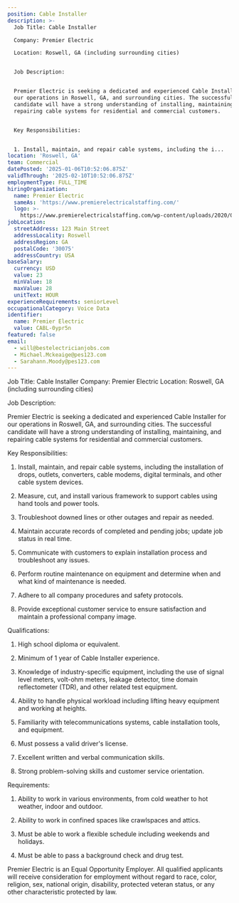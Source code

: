 ```yaml
---
position: Cable Installer
description: >-
  Job Title: Cable Installer

  Company: Premier Electric

  Location: Roswell, GA (including surrounding cities)


  Job Description:


  Premier Electric is seeking a dedicated and experienced Cable Installer for
  our operations in Roswell, GA, and surrounding cities. The successful
  candidate will have a strong understanding of installing, maintaining, and
  repairing cable systems for residential and commercial customers. 


  Key Responsibilities:


  1. Install, maintain, and repair cable systems, including the i...
location: 'Roswell, GA'
team: Commercial
datePosted: '2025-01-06T10:52:06.875Z'
validThrough: '2025-02-10T10:52:06.875Z'
employmentType: FULL_TIME
hiringOrganization:
  name: Premier Electric
  sameAs: 'https://www.premierelectricalstaffing.com/'
  logo: >-
    https://www.premierelectricalstaffing.com/wp-content/uploads/2020/05/Premier-Electrical-Staffing-logo.png
jobLocation:
  streetAddress: 123 Main Street
  addressLocality: Roswell
  addressRegion: GA
  postalCode: '30075'
  addressCountry: USA
baseSalary:
  currency: USD
  value: 23
  minValue: 18
  maxValue: 28
  unitText: HOUR
experienceRequirements: seniorLevel
occupationalCategory: Voice Data
identifier:
  name: Premier Electric
  value: CABL-0ypr5n
featured: false
email:
  - will@bestelectricianjobs.com
  - Michael.Mckeaige@pes123.com
  - Sarahann.Moody@pes123.com
---
```




Job Title: Cable Installer
Company: Premier Electric
Location: Roswell, GA (including surrounding cities)

Job Description:

Premier Electric is seeking a dedicated and experienced Cable Installer for our operations in Roswell, GA, and surrounding cities. The successful candidate will have a strong understanding of installing, maintaining, and repairing cable systems for residential and commercial customers. 

Key Responsibilities:

1. Install, maintain, and repair cable systems, including the installation of drops, outlets, converters, cable modems, digital terminals, and other cable system devices.
  
2. Measure, cut, and install various framework to support cables using hand tools and power tools.
  
3. Troubleshoot downed lines or other outages and repair as needed.
  
4. Maintain accurate records of completed and pending jobs; update job status in real time.
  
5. Communicate with customers to explain installation process and troubleshoot any issues.
  
6. Perform routine maintenance on equipment and determine when and what kind of maintenance is needed.
  
7. Adhere to all company procedures and safety protocols.
  
8. Provide exceptional customer service to ensure satisfaction and maintain a professional company image.

Qualifications:

1. High school diploma or equivalent.
  
2. Minimum of 1 year of Cable Installer experience.
  
3. Knowledge of industry-specific equipment, including the use of signal level meters, volt-ohm meters, leakage detector, time domain reflectometer (TDR), and other related test equipment.
  
4. Ability to handle physical workload including lifting heavy equipment and working at heights.
  
5. Familiarity with telecommunications systems, cable installation tools, and equipment.
  
6. Must possess a valid driver's license.
  
7. Excellent written and verbal communication skills.
  
8. Strong problem-solving skills and customer service orientation.

Requirements:

1. Ability to work in various environments, from cold weather to hot weather, indoor and outdoor.
  
2. Ability to work in confined spaces like crawlspaces and attics.
  
3. Must be able to work a flexible schedule including weekends and holidays.
  
4. Must be able to pass a background check and drug test.

Premier Electric is an Equal Opportunity Employer. All qualified applicants will receive consideration for employment without regard to race, color, religion, sex, national origin, disability, protected veteran status, or any other characteristic protected by law.
